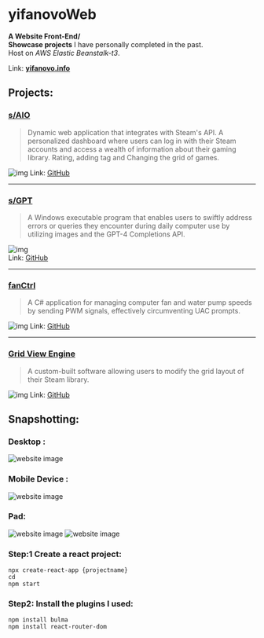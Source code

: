 # yifanovoWeb
**A Website Front-End/**  
**Showcase projects** I have personally completed in the past.  
Host on *AWS Elastic Beanstalk-t3*.  

Link: **[yifanovo.info](http://yifanovo.info "Personal project website by Yifan")**

## Projects:
### [s/AIO](http://saio.us-east-2.elasticbeanstalk.com)
> Dynamic web application that integrates with Steam's API. A personalized dashboard where users can log in with their Steam accounts and access a wealth of information about their gaming library. Rating, adding tag and Changing the grid of games.

![img](./yifanovo_web/public/img/saio.png)
Link: [GitHub](https://github.com/yifanwow/saio)
____
### [s/GPT](http://sgpt.us-east-2.elasticbeanstalk.com)
> A Windows executable program that enables users to swiftly address errors or queries they encounter during daily computer use by utilizing images and the GPT-4 Completions API.

![img](./yifanovo_web/public/img/sGPT.png)  
Link: [GitHub](https://github.com/yifanwow/sGPT)  
____
### [fanCtrl](http://fanctrl.us-east-2.elasticbeanstalk.com)
> A C# application for managing computer fan and water pump speeds by sending PWM signals, effectively circumventing UAC prompts.

![img](./yifanovo_web/public/img/fanCtrl.png)
Link: [GitHub](https://github.com/yifanwow/fanCtrl)
____
### [Grid View Engine](http://gridviewengine.us-east-2.elasticbeanstalk.com)
> A custom-built software allowing users to modify the grid layout of their Steam library.

![img](./yifanovo_web/public/img/store_home_share.jpg)
Link: [GitHub](https://github.com/yifanwow/Grid_view_Engine)

## Snapshotting:
### Desktop :
![website image](./yifanovo_web/public/img/readmeimage.png)
### Mobile Device :
![website image](./yifanovo_web/public/img/mobile.jpg)
### Pad:
![website image](./yifanovo_web/public/img/pan2.jpg)
![website image](./yifanovo_web/public/img/pan.jpg)

### Step:1 Create a react project:

    npx create-react-app {projectname}  
    cd  
    npm start  

### Step2: Install the plugins I used:

    npm install bulma  
    npm install react-router-dom  

